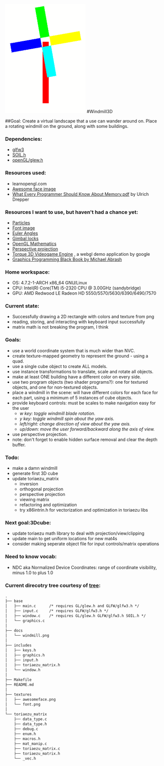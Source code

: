 ![windmill](docs/windmill.png)
#Windmill3D

##Goal: Create a virtual landscape that a use can wander around on. Place a rotating windmill on the ground, along with some buildings.

### Dependencies:
- [glfw3](https://www.archlinux.org/packages/community/x86_64/glfw-x11/)
- [SOIL.h](https://www.archlinux.org/packages/community/i686/soil/)
- [openGL/glew.h](https://www.archlinux.org/packages/extra/x86_64/glew/)

### Resources used:
- learnopengl.com
- [Awesome face image](http://learnopengl.com/img/textures/awesomeface.png)
- [What Every Programmer Should Know About Memory.pdf](https://www.google.com/search?q=What+every+programmer+should+know+about+memory) by Ulrich Drepper

### Resources I want to use, but haven't had a chance yet:
- [Particles](https://www.khronos.org/registry/webgl/sdk/demos/google/particles/)
- [Font image](http://webglfundamentals.org/webgl/resources/8x8-font.png)
- [Euler Angles](https://en.wikipedia.org/wiki/Aircraft_principal_axes)
- [Gimbal locks](https://en.wikipedia.org/wiki/Gimbal_lock)
- [OpenGL Mathematics](https://github.com/g-truc/glm)
- [Perspective projection](https://en.wikipedia.org/wiki/3D_projection#Perspective_projection)
- [Torque 3D Videogame Engine](https://github.com/GarageGames/Torque3D)
  , a webgl demo application by google
- [Graphics Programming Black Book by Michael Abrash](https://github.com/mcmihai/GPBB)

### Home workspace:
- OS: 4.7.2-1-ARCH x86_64 GNU/Linux
- CPU: Intel(R) Core(TM) i5-2320 CPU @ 3.00GHz (sandybridge)
- GPU: AMD Redwood LE Radeon HD 5550/5570/5630/6390/6490/7570

### Current state:
- Successfully drawing a 2D rectangle with colors and texture from png
- reading, storing, and interacting with keyboard input successfully
- matrix math is not breaking the program, I think

### Goals:
- use a world coordinate system that is much wider than NVC.
- create texture-mapped geometry to represent the ground - using a quad.
- use a single cube object to create ALL models.
- use instance transformations to translate, scale and rotate all objects.
- make at least ONE building have a different color on every side.
- use two program objects (two shader programs?): one for textured objects,
  and one for non-textured objects.
- place a windmill in the scene: will have different colors for each face for
  each part, using a minimum of 5 instances of cube objects.
- provide keyboard controls: must be scales to make navigation easy for the user
    - *w key: toggle windmill blade rotation.*
    - *y key: toggle windmill spin about the yaw axis.*
    - *left/right: change direction of view about the yaw axis.*
    - *up/down: move the user forward/backward along the axis of view.*
- use perspective projection.
- note: don't forget to enable hidden surface removal and clear the depth buffer.

### Todo:
- make a damn windmill
- generate first 3D cube
- update toriaezu_matrix
    - inversion
    - orthogonal projection
    - perspective projection
    - viewing matrix
    - refactoring and optimization
    - try x86intrin.h for vectorization and optimization in toriaezu libs

### Next goal:3Dcube:
- update toriaezu math library to deal with projection/view/clipping
- update main to get uniform locations for new mat4s
- consider making seperate object file for input controls/matrix operations

### Need to know vocab:
- NDC aka Normalized Device Coordinates: range of coordinate visibility,
  minus 1.0 to plus 1.0

### Current direcotry tree courtesy of [tree](http://mama.indstate.edu/users/ice/tree/):
```
.
├── base
│   ├── main.c      /* requires GL/glew.h and GLFW/glfw3.h */
│   ├── input.c     /* requires GLFW/glfw3.h */
│   ├── window.c    /* requires GL/glew.h GLFW/glfw3.h SOIL.h */
│   └── graphics.c
│
├── docs
│   └── windmill.png
│
├── includes
│   ├── keys.h
│   ├── graphics.h
│   ├── input.h
│   ├── toriaezu_matrix.h
│   └── window.h
│
├── Makefile
├── README.md
│
├── textures
│   ├── awesomeface.png
│   └── font.png
│
└── toriaezu_matrix
    ├── data_type.c
    ├── data_type.h
    ├── debug.c
    ├── enum.h
    ├── macros.h
    ├── mat_manip.c
    ├── toriaezu_matrix.c
    ├── toriaezu_matrix.h
    └── _vec.h
```
